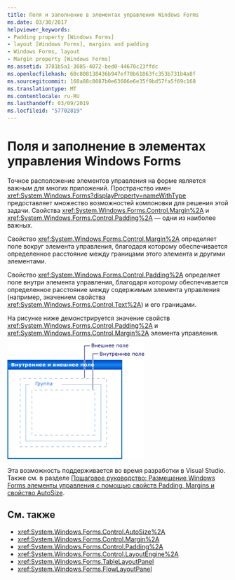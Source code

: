 ```yaml
---
title: Поля и заполнение в элементах управления Windows Forms
ms.date: 03/30/2017
helpviewer_keywords:
- Padding property [Windows Forms]
- layout [Windows Forms], margins and padding
- Windows Forms, layout
- Margin property [Windows Forms]
ms.assetid: 3781b5a1-3085-4072-bed0-44670c23ffdc
ms.openlocfilehash: 60c808138436b947ef78b61863fc353b731b4a8f
ms.sourcegitcommit: 160a88c8087b0e63606e6e35f9bd57fa5f69c168
ms.translationtype: MT
ms.contentlocale: ru-RU
ms.lasthandoff: 03/09/2019
ms.locfileid: "57702819"
---
```

# <a name="margin-and-padding-in-windows-forms-controls"></a>Поля и заполнение в элементах управления Windows Forms
Точное расположение элементов управления на форме является важным для многих приложений. Пространство имен <xref:System.Windows.Forms?displayProperty=nameWithType> предоставляет множество возможностей компоновки для решения этой задачи. Свойства <xref:System.Windows.Forms.Control.Margin%2A> и <xref:System.Windows.Forms.Control.Padding%2A> — одни из наиболее важных.  
  
 Свойство <xref:System.Windows.Forms.Control.Margin%2A> определяет поле вокруг элемента управления, благодаря которому обеспечивается определенное расстояние между границами этого элемента и другими элементами.  
  
 Свойство <xref:System.Windows.Forms.Control.Padding%2A> определяет поле внутри элемента управления, благодаря которому обеспечивается определенное расстояние между содержимым элемента управления (например, значением свойства <xref:System.Windows.Forms.Control.Text%2A>) и его границами.  
  
 На рисунке ниже демонстрируется значение свойств <xref:System.Windows.Forms.Control.Padding%2A> и <xref:System.Windows.Forms.Control.Margin%2A> элемента управления.  
  
 ![И заполнение для Windows Forms элементы управления](./media/vs-winformpadmargin.gif "VS_WinFormPadMargin")  
  
 Эта возможность поддерживается во время разработки в Visual Studio. Также см. в разделе [Пошаговое руководство: Размещение Windows Forms элементы управления с помощью свойств Padding, Margins и свойство AutoSize](windows-forms-controls-padding-autosize.md).  
  
## <a name="see-also"></a>См. также
- <xref:System.Windows.Forms.Control.AutoSize%2A>
- <xref:System.Windows.Forms.Control.Margin%2A>
- <xref:System.Windows.Forms.Control.Padding%2A>
- <xref:System.Windows.Forms.Control.LayoutEngine%2A>
- <xref:System.Windows.Forms.TableLayoutPanel>
- <xref:System.Windows.Forms.FlowLayoutPanel>
